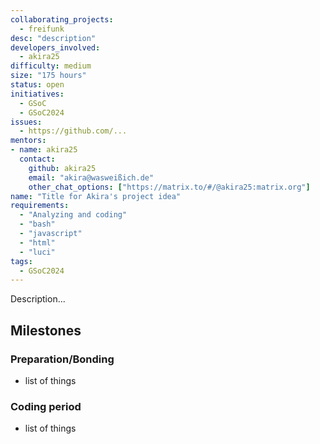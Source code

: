 ```yaml
---
collaborating_projects:
  - freifunk
desc: "description"
developers_involved:
  - akira25
difficulty: medium
size: "175 hours"
status: open
initiatives:
  - GSoC
  - GSoC2024
issues:
  - https://github.com/...
mentors:
- name: akira25
  contact:
    github: akira25
    email: "akira@wasweißich.de"
    other_chat_options: ["https://matrix.to/#/@akira25:matrix.org"]
name: "Title for Akira's project idea"
requirements:
  - "Analyzing and coding"
  - "bash"
  - "javascript"
  - "html"
  - "luci"
tags:
  - GSoC2024
---
```


Description...

## Milestones

### Preparation/Bonding

* list of things

### Coding period

* list of things
